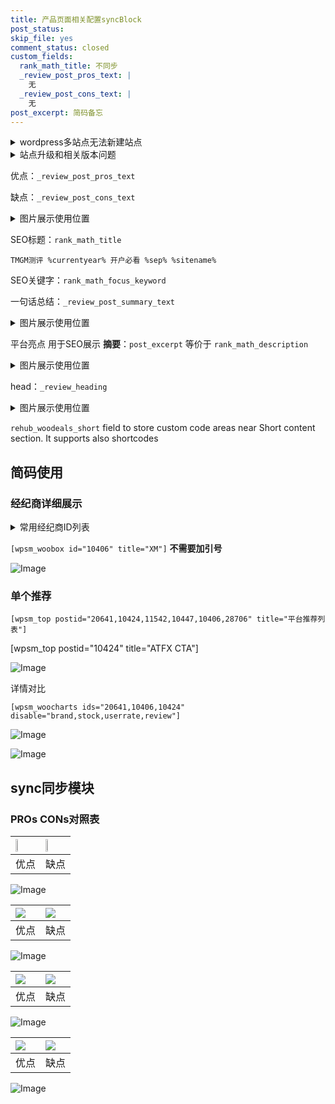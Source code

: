 ```yaml
---
title: 产品页面相关配置syncBlock
post_status: 
skip_file: yes
comment_status: closed
custom_fields:
  rank_math_title: 不同步
  _review_post_pros_text: |
    无
  _review_post_cons_text: |
    无
post_excerpt: 简码备忘
---
```

<details><summary>wordpress多站点无法新建站点</summary>

<li>和报错需要清理cookies一样的原因</li>
<li>wp-config.php里面<code>define( 'SUBDOMAIN_INSTALL', false );//子域名安装</code></li>
<li>新建子站点是用<code>define( 'SUBDOMAIN_INSTALL', true);//子域名安装</code> 完成以后，改成<code>false</code></li>
</details>

<details><summary>站点升级和相关版本问题</summary>

<p>wordpress：5.9.9
woocommerce：7.5.1
出现问题的地方：主题选项里面>><strong>Product layout >>compact style</strong></p>
<p>如何出现没有用过的字段 导致无法保存。先导出配置 然后进行修改，后面再次恢复即可。</p>
<p>出现部分字段无法显示时，需要返回默认布局后，对产品进行保存就好了。</p>
<p></p>
</details>

优点：`_review_post_pros_text`

缺点：`_review_post_cons_text`

<details><summary>图片展示使用位置</summary>

<img src="https://prod-files-secure.s3.us-west-2.amazonaws.com/39ed1227-6d7d-4570-be36-9ccd4a2c4241/f51d3d83-55d4-4bdf-9604-f37ec77ab556/Untitled.png?X-Amz-Algorithm=AWS4-HMAC-SHA256&X-Amz-Content-Sha256=UNSIGNED-PAYLOAD&X-Amz-Credential=ASIAZI2LB466R2QU6CWG%2F20250522%2Fus-west-2%2Fs3%2Faws4_request&X-Amz-Date=20250522T165524Z&X-Amz-Expires=3600&X-Amz-Security-Token=IQoJb3JpZ2luX2VjEB8aCXVzLXdlc3QtMiJGMEQCIFQmABXsBF0Hiu3dBMVXV3khuxgfdOxZsRAsVPNBR2jdAiB42QywYOX7i%2F9UI1BybqUIUnI3kNrr7JQxMgZBVN8QQCqIBAjY%2F%2F%2F%2F%2F%2F%2F%2F%2F%2F8BEAAaDDYzNzQyMzE4MzgwNSIMPnBeahIljM5PYOn4KtwDq4u8%2BYJaGjbF9NcpLkQZlbdS7ZKDC4HgsORfa86mQxC8t2y91CRieJ%2FmWC7nycZiaXpSJvwDVm3QLVCoITQKXVVjmQh8vXxXaUaOZ4JSn90PJPPNKY0Yr5P%2BCF0sL5%2BkJDYyazNOXt7CLS8HFgyHFf7RDp6QmZ74RgSpquZNg2Slx274BlSh9Cicim9TbyH65C7PzXb3eLi6EztRGxyBBo5BdMfYkXNj04mBI7yj%2FFGgWoCoJ95uthXmLRxP964Cn67T%2Bf%2Bb3U6%2FFrLdIzMfMg6%2F6mi8EBsLVC%2BVS2A%2FpTV89aqye%2BPHPVYNAa7jKYeF7V%2BcBKxn4KBHu78zcPkmtYhzywkqDIMKTq551y300UhkFZcRrJc2%2B5cxwH0pwa9BZkQSCKg2xg4dD5heB8nw0%2FW961Fu6LywN59DSSwhez0t36L%2FNOGGU1FZA9Vg2AuLnC9Fq%2F64ekGuDBjyo%2FyIfdyH2P64WnayJ%2BSxCYbFX1kLQZZNmiLrPSP3pZ2Ky6dqo7C2utsDusQfWE9T7Q9AoebRSKqnl80T5Nn6jKw0hiWAyOxmSt0p5qPeLBuKHjNDcBD5NNIfBev6umbGlrEr4ux7FoRrMAkpTXMqogIVyMllwglI9G0GzEPThRYwvv28wQY6pgEVD7aGyE61NU9FCZZkdihtrinYc6X%2FPmcWfTAN7sz0o2g%2FX8iOvHTB7gHbD7%2BnLviwwJsIg%2B%2FCQHY83A%2B9LvkDrqqgXNBQCcCbaYDsc5c%2Bqq4BwIm8OxJk1iX2%2BaF6Y6b1mAcsueS7T7EvU4M19WckHHVWd5kfsd%2B9k6S4hARwQcPrr9QJC3bi1%2FDmftQg08aWNXEiCkYQDv9cWLKTfv0ZsCAhuxk4&X-Amz-Signature=f7af1e0bcccbc50a60867d05f6cb953364daa9b9bf635d8fe391a107365b360d&X-Amz-SignedHeaders=host&x-id=GetObject" alt="Image">
</details>

SEO标题：`rank_math_title`

`TMGM测评 %currentyear% 开户必看 %sep% %sitename%`

SEO关键字：`rank_math_focus_keyword`

一句话总结：`_review_post_summary_text`

<details><summary>图片展示使用位置</summary>

<img src="https://prod-files-secure.s3.us-west-2.amazonaws.com/39ed1227-6d7d-4570-be36-9ccd4a2c4241/4b96a922-296c-4f4e-8630-d1c870cbce01/Untitled.png?X-Amz-Algorithm=AWS4-HMAC-SHA256&X-Amz-Content-Sha256=UNSIGNED-PAYLOAD&X-Amz-Credential=ASIAZI2LB46677XL37ON%2F20250522%2Fus-west-2%2Fs3%2Faws4_request&X-Amz-Date=20250522T165524Z&X-Amz-Expires=3600&X-Amz-Security-Token=IQoJb3JpZ2luX2VjEB8aCXVzLXdlc3QtMiJGMEQCIEI0xHY3GDpgeRcpp26tOPRMY%2BfML2tKbViNHdinSLeQAiAZsG09XKIwHdt6oU49DjN%2FdLI%2BFTtqBNFIktN1cTKFyyqIBAjY%2F%2F%2F%2F%2F%2F%2F%2F%2F%2F8BEAAaDDYzNzQyMzE4MzgwNSIM83YVVwNWElnRdtu%2BKtwDbsCegmJDFvt%2FtzYifTq2RO4WBChuakmtQDrBAMqZDDvw6yyuNXI%2Bd1o1zivQlz2JHyofmgy6yBvg1EHbBYjLECwVN2I2TsxqGivbZ5aF0ZC4VPunzdpGcXeedaUpwe0sOSq9QA3dkPcnyHVUrAUbD8roCKCcEDrkiQeVncNR4yAoi3g0vtLwPpu49ScdV%2Fal9oaRyh3PkKWyz47uHnBrGlUiobIyJEc7C25dtW455KHtAmWCmOpwNS9PBS4sUevvrq7cQRG04%2FfQl0aQKIz8TeI6whuw29O%2Foa96hzZja%2FWx7pzJgyPViKtx%2Bnryc1ReIaAe2TU6wScGPUlRSGpkdsBuuKVuh5ql9%2FiomOsU7BFvIIhtrkV0myQ8qN1B%2Bxe1zeMRTZrO1AwmhjSgZFL9rBbkw7hbp9LTB9y%2BfESyvcg7N5QpRdsRsv%2F8B%2Bh71%2F%2BXC0oOaQCXycE%2F64vu09gBNOmLZbuanp5TNGue5a5diXNgu95Wjid978kjPYG4y8R6kvuuvseaxtmQp3u3v%2F%2FP8sIElwumhpWeaGTSs4zS9i%2BLcVTDGDJh%2FKr09OrjZS4gDSm4xFlR%2BYwPeih4g%2F0MaCeiaBcLVSMDaqyGi0K0d98Pzx8n%2FVNdwvBUyfYwwP28wQY6pgH%2BNqge0sEzUkpxxwz2rYChqsGOcbydS%2BBNhoXcq3vZs5%2FkAajvDJM1If2V%2FkSvIExuBUG9qOT9DP%2BzZ%2BdYnU4Wemprl4jMZlVwDowDfcRJ1TkX9BD1NQl%2BThMVHeLfOw%2B3r%2FysV3GBBcrMlli1ZE%2BGwco4w%2BCqCY9XnBpOCb3665SGGYysyidXRq4uLe1afe8SO%2B%2Bb6jXhM3iShy%2B4KmbZPt%2BUT8JU&X-Amz-Signature=1d2d3005a19b8cb6aa8dad25ca71c64fb35f7d119e5ff372e889b0427097eeb5&X-Amz-SignedHeaders=host&x-id=GetObject" alt="Image">
</details>

平台亮点 用于SEO展示 **摘要**：`post_excerpt`  等价于 `rank_math_description`

<details><summary>图片展示使用位置</summary>

<img src="https://prod-files-secure.s3.us-west-2.amazonaws.com/39ed1227-6d7d-4570-be36-9ccd4a2c4241/1ee11f63-b60a-4dfe-a7a7-d58ff23b5d88/Untitled.png?X-Amz-Algorithm=AWS4-HMAC-SHA256&X-Amz-Content-Sha256=UNSIGNED-PAYLOAD&X-Amz-Credential=ASIAZI2LB466XEF35KT6%2F20250522%2Fus-west-2%2Fs3%2Faws4_request&X-Amz-Date=20250522T165524Z&X-Amz-Expires=3600&X-Amz-Security-Token=IQoJb3JpZ2luX2VjEB8aCXVzLXdlc3QtMiJGMEQCIA%2FVPQvoRmVAl7iSZDQbbUUDYPMVi9OZGTq23r3AJBOrAiA1v3Tw4oUmyCXpq8wfgQIrnE2yvz%2BWvcWPZMo0MyF7eSqIBAjY%2F%2F%2F%2F%2F%2F%2F%2F%2F%2F8BEAAaDDYzNzQyMzE4MzgwNSIMfNnTNTe7OvhRXHHiKtwDYdVN3fdXdpk2dMSJZiiXHBy7knjyQU%2Fz1qA4lG1z1zWkph3%2FdpOPg5Vomv%2FWHaX46suLfkZo7Z536CFYzuSoUYr39%2B2MMlBPNkhMZVcy%2BYDoBieZC%2FThmEWVPiQOHXS3rkBf%2FtoboqYFcArKYo12TQFzrMQjLOBxbxYed%2BzE10LaszzPmNf45xFrz%2BU34o3VQKUV0ORqyVyYK4J18FJNdBgzFHZYm8gIsduEJ2ERQ4oUFXMYizbUwSYx%2BwFkAD1j5lOPn2RkGjBJdMn7LWVQQJuV6re%2FhDMcxx2izFsvbrCTck4UgZRcB02zdMSPZoteG6FeM%2BSLurt3gUwa%2B5B2dWHuk%2BFtuW%2FQBzrBhq6chTMuNhtUDSvXrCUdzAGFSGTZRWOix7l%2FiId%2FZ3lbUqUCPgZFQisnLisC6%2Bhfq2NFuI8v4tt0UvM6OlzT8QplprQJGIZn%2F4RtQvRYBdI8fX1sxZYjnlG4W%2BmR72UAon%2BsVeFE%2BFfWiZY2hr3y1hRFRJuXwyuY2oW1lu7FFelvdy5k1h1wCezFovXD7a1ByD3C1%2Fjx%2FQ3MNbZHC21FhvNAujmEc9cNx3mxQo6qenVzmir%2BcclVMwY%2FosEPhcnjvRxR3NXOQ%2Bl0NvMs%2BjnO%2FB0w1P28wQY6pgHyzpb4e49YLiMoS%2BSKthdXrJANLbXYToq3V7BWPIzvOMgM4CbLqSSlAh3l3iXNa517l2kvrgm4O6xTcXT3ZC0VQyhWnwvn2JTuubJgvC%2F2f5JSTl8X7VzmD1%2BQ6%2F7HEjcU3ah5L7PtlBB9xCm6s0zj7L7MPW%2FEyDsOYIJgTYqgi2Gy4OWQZUzvbq5JL56%2B7kQYpDe8XE9i%2BSV8e5Rx2mpFmK%2FlsKoC&X-Amz-Signature=edd88bb37448a55f062055cd955e72312123c86bdabeab64e549813bf61ef561&X-Amz-SignedHeaders=host&x-id=GetObject" alt="Image">
<img src="https://prod-files-secure.s3.us-west-2.amazonaws.com/39ed1227-6d7d-4570-be36-9ccd4a2c4241/ad4118b5-78d8-4fbe-801e-3b29b5d99c01/Untitled.png?X-Amz-Algorithm=AWS4-HMAC-SHA256&X-Amz-Content-Sha256=UNSIGNED-PAYLOAD&X-Amz-Credential=ASIAZI2LB466XEF35KT6%2F20250522%2Fus-west-2%2Fs3%2Faws4_request&X-Amz-Date=20250522T165524Z&X-Amz-Expires=3600&X-Amz-Security-Token=IQoJb3JpZ2luX2VjEB8aCXVzLXdlc3QtMiJGMEQCIA%2FVPQvoRmVAl7iSZDQbbUUDYPMVi9OZGTq23r3AJBOrAiA1v3Tw4oUmyCXpq8wfgQIrnE2yvz%2BWvcWPZMo0MyF7eSqIBAjY%2F%2F%2F%2F%2F%2F%2F%2F%2F%2F8BEAAaDDYzNzQyMzE4MzgwNSIMfNnTNTe7OvhRXHHiKtwDYdVN3fdXdpk2dMSJZiiXHBy7knjyQU%2Fz1qA4lG1z1zWkph3%2FdpOPg5Vomv%2FWHaX46suLfkZo7Z536CFYzuSoUYr39%2B2MMlBPNkhMZVcy%2BYDoBieZC%2FThmEWVPiQOHXS3rkBf%2FtoboqYFcArKYo12TQFzrMQjLOBxbxYed%2BzE10LaszzPmNf45xFrz%2BU34o3VQKUV0ORqyVyYK4J18FJNdBgzFHZYm8gIsduEJ2ERQ4oUFXMYizbUwSYx%2BwFkAD1j5lOPn2RkGjBJdMn7LWVQQJuV6re%2FhDMcxx2izFsvbrCTck4UgZRcB02zdMSPZoteG6FeM%2BSLurt3gUwa%2B5B2dWHuk%2BFtuW%2FQBzrBhq6chTMuNhtUDSvXrCUdzAGFSGTZRWOix7l%2FiId%2FZ3lbUqUCPgZFQisnLisC6%2Bhfq2NFuI8v4tt0UvM6OlzT8QplprQJGIZn%2F4RtQvRYBdI8fX1sxZYjnlG4W%2BmR72UAon%2BsVeFE%2BFfWiZY2hr3y1hRFRJuXwyuY2oW1lu7FFelvdy5k1h1wCezFovXD7a1ByD3C1%2Fjx%2FQ3MNbZHC21FhvNAujmEc9cNx3mxQo6qenVzmir%2BcclVMwY%2FosEPhcnjvRxR3NXOQ%2Bl0NvMs%2BjnO%2FB0w1P28wQY6pgHyzpb4e49YLiMoS%2BSKthdXrJANLbXYToq3V7BWPIzvOMgM4CbLqSSlAh3l3iXNa517l2kvrgm4O6xTcXT3ZC0VQyhWnwvn2JTuubJgvC%2F2f5JSTl8X7VzmD1%2BQ6%2F7HEjcU3ah5L7PtlBB9xCm6s0zj7L7MPW%2FEyDsOYIJgTYqgi2Gy4OWQZUzvbq5JL56%2B7kQYpDe8XE9i%2BSV8e5Rx2mpFmK%2FlsKoC&X-Amz-Signature=f247947e7817dddd7f35e400ecb3f3fd0ff335c00210753b18ac4d7dd6c0e0ee&X-Amz-SignedHeaders=host&x-id=GetObject" alt="Image">
<img src="https://prod-files-secure.s3.us-west-2.amazonaws.com/39ed1227-6d7d-4570-be36-9ccd4a2c4241/a38cf7c9-a79c-4b64-9e94-13589fe0758b/Untitled.png?X-Amz-Algorithm=AWS4-HMAC-SHA256&X-Amz-Content-Sha256=UNSIGNED-PAYLOAD&X-Amz-Credential=ASIAZI2LB466XEF35KT6%2F20250522%2Fus-west-2%2Fs3%2Faws4_request&X-Amz-Date=20250522T165524Z&X-Amz-Expires=3600&X-Amz-Security-Token=IQoJb3JpZ2luX2VjEB8aCXVzLXdlc3QtMiJGMEQCIA%2FVPQvoRmVAl7iSZDQbbUUDYPMVi9OZGTq23r3AJBOrAiA1v3Tw4oUmyCXpq8wfgQIrnE2yvz%2BWvcWPZMo0MyF7eSqIBAjY%2F%2F%2F%2F%2F%2F%2F%2F%2F%2F8BEAAaDDYzNzQyMzE4MzgwNSIMfNnTNTe7OvhRXHHiKtwDYdVN3fdXdpk2dMSJZiiXHBy7knjyQU%2Fz1qA4lG1z1zWkph3%2FdpOPg5Vomv%2FWHaX46suLfkZo7Z536CFYzuSoUYr39%2B2MMlBPNkhMZVcy%2BYDoBieZC%2FThmEWVPiQOHXS3rkBf%2FtoboqYFcArKYo12TQFzrMQjLOBxbxYed%2BzE10LaszzPmNf45xFrz%2BU34o3VQKUV0ORqyVyYK4J18FJNdBgzFHZYm8gIsduEJ2ERQ4oUFXMYizbUwSYx%2BwFkAD1j5lOPn2RkGjBJdMn7LWVQQJuV6re%2FhDMcxx2izFsvbrCTck4UgZRcB02zdMSPZoteG6FeM%2BSLurt3gUwa%2B5B2dWHuk%2BFtuW%2FQBzrBhq6chTMuNhtUDSvXrCUdzAGFSGTZRWOix7l%2FiId%2FZ3lbUqUCPgZFQisnLisC6%2Bhfq2NFuI8v4tt0UvM6OlzT8QplprQJGIZn%2F4RtQvRYBdI8fX1sxZYjnlG4W%2BmR72UAon%2BsVeFE%2BFfWiZY2hr3y1hRFRJuXwyuY2oW1lu7FFelvdy5k1h1wCezFovXD7a1ByD3C1%2Fjx%2FQ3MNbZHC21FhvNAujmEc9cNx3mxQo6qenVzmir%2BcclVMwY%2FosEPhcnjvRxR3NXOQ%2Bl0NvMs%2BjnO%2FB0w1P28wQY6pgHyzpb4e49YLiMoS%2BSKthdXrJANLbXYToq3V7BWPIzvOMgM4CbLqSSlAh3l3iXNa517l2kvrgm4O6xTcXT3ZC0VQyhWnwvn2JTuubJgvC%2F2f5JSTl8X7VzmD1%2BQ6%2F7HEjcU3ah5L7PtlBB9xCm6s0zj7L7MPW%2FEyDsOYIJgTYqgi2Gy4OWQZUzvbq5JL56%2B7kQYpDe8XE9i%2BSV8e5Rx2mpFmK%2FlsKoC&X-Amz-Signature=52c13589e160faab582a347ced6ed67d063576248c31768aa4ec0420b6bd8582&X-Amz-SignedHeaders=host&x-id=GetObject" alt="Image">
<img src="https://prod-files-secure.s3.us-west-2.amazonaws.com/39ed1227-6d7d-4570-be36-9ccd4a2c4241/7da6fc1e-d2ac-42ae-8c75-cb5749aa18f6/Untitled.png?X-Amz-Algorithm=AWS4-HMAC-SHA256&X-Amz-Content-Sha256=UNSIGNED-PAYLOAD&X-Amz-Credential=ASIAZI2LB466XEF35KT6%2F20250522%2Fus-west-2%2Fs3%2Faws4_request&X-Amz-Date=20250522T165524Z&X-Amz-Expires=3600&X-Amz-Security-Token=IQoJb3JpZ2luX2VjEB8aCXVzLXdlc3QtMiJGMEQCIA%2FVPQvoRmVAl7iSZDQbbUUDYPMVi9OZGTq23r3AJBOrAiA1v3Tw4oUmyCXpq8wfgQIrnE2yvz%2BWvcWPZMo0MyF7eSqIBAjY%2F%2F%2F%2F%2F%2F%2F%2F%2F%2F8BEAAaDDYzNzQyMzE4MzgwNSIMfNnTNTe7OvhRXHHiKtwDYdVN3fdXdpk2dMSJZiiXHBy7knjyQU%2Fz1qA4lG1z1zWkph3%2FdpOPg5Vomv%2FWHaX46suLfkZo7Z536CFYzuSoUYr39%2B2MMlBPNkhMZVcy%2BYDoBieZC%2FThmEWVPiQOHXS3rkBf%2FtoboqYFcArKYo12TQFzrMQjLOBxbxYed%2BzE10LaszzPmNf45xFrz%2BU34o3VQKUV0ORqyVyYK4J18FJNdBgzFHZYm8gIsduEJ2ERQ4oUFXMYizbUwSYx%2BwFkAD1j5lOPn2RkGjBJdMn7LWVQQJuV6re%2FhDMcxx2izFsvbrCTck4UgZRcB02zdMSPZoteG6FeM%2BSLurt3gUwa%2B5B2dWHuk%2BFtuW%2FQBzrBhq6chTMuNhtUDSvXrCUdzAGFSGTZRWOix7l%2FiId%2FZ3lbUqUCPgZFQisnLisC6%2Bhfq2NFuI8v4tt0UvM6OlzT8QplprQJGIZn%2F4RtQvRYBdI8fX1sxZYjnlG4W%2BmR72UAon%2BsVeFE%2BFfWiZY2hr3y1hRFRJuXwyuY2oW1lu7FFelvdy5k1h1wCezFovXD7a1ByD3C1%2Fjx%2FQ3MNbZHC21FhvNAujmEc9cNx3mxQo6qenVzmir%2BcclVMwY%2FosEPhcnjvRxR3NXOQ%2Bl0NvMs%2BjnO%2FB0w1P28wQY6pgHyzpb4e49YLiMoS%2BSKthdXrJANLbXYToq3V7BWPIzvOMgM4CbLqSSlAh3l3iXNa517l2kvrgm4O6xTcXT3ZC0VQyhWnwvn2JTuubJgvC%2F2f5JSTl8X7VzmD1%2BQ6%2F7HEjcU3ah5L7PtlBB9xCm6s0zj7L7MPW%2FEyDsOYIJgTYqgi2Gy4OWQZUzvbq5JL56%2B7kQYpDe8XE9i%2BSV8e5Rx2mpFmK%2FlsKoC&X-Amz-Signature=bdead8ceaa5d438aa6a78ba9679ff24b54d37b29abd608f9918a61e57ec15837&X-Amz-SignedHeaders=host&x-id=GetObject" alt="Image">
<img src="https://prod-files-secure.s3.us-west-2.amazonaws.com/39ed1227-6d7d-4570-be36-9ccd4a2c4241/7e97f40a-eaee-47f5-b2f9-475f96808fa7/Untitled.png?X-Amz-Algorithm=AWS4-HMAC-SHA256&X-Amz-Content-Sha256=UNSIGNED-PAYLOAD&X-Amz-Credential=ASIAZI2LB466XEF35KT6%2F20250522%2Fus-west-2%2Fs3%2Faws4_request&X-Amz-Date=20250522T165524Z&X-Amz-Expires=3600&X-Amz-Security-Token=IQoJb3JpZ2luX2VjEB8aCXVzLXdlc3QtMiJGMEQCIA%2FVPQvoRmVAl7iSZDQbbUUDYPMVi9OZGTq23r3AJBOrAiA1v3Tw4oUmyCXpq8wfgQIrnE2yvz%2BWvcWPZMo0MyF7eSqIBAjY%2F%2F%2F%2F%2F%2F%2F%2F%2F%2F8BEAAaDDYzNzQyMzE4MzgwNSIMfNnTNTe7OvhRXHHiKtwDYdVN3fdXdpk2dMSJZiiXHBy7knjyQU%2Fz1qA4lG1z1zWkph3%2FdpOPg5Vomv%2FWHaX46suLfkZo7Z536CFYzuSoUYr39%2B2MMlBPNkhMZVcy%2BYDoBieZC%2FThmEWVPiQOHXS3rkBf%2FtoboqYFcArKYo12TQFzrMQjLOBxbxYed%2BzE10LaszzPmNf45xFrz%2BU34o3VQKUV0ORqyVyYK4J18FJNdBgzFHZYm8gIsduEJ2ERQ4oUFXMYizbUwSYx%2BwFkAD1j5lOPn2RkGjBJdMn7LWVQQJuV6re%2FhDMcxx2izFsvbrCTck4UgZRcB02zdMSPZoteG6FeM%2BSLurt3gUwa%2B5B2dWHuk%2BFtuW%2FQBzrBhq6chTMuNhtUDSvXrCUdzAGFSGTZRWOix7l%2FiId%2FZ3lbUqUCPgZFQisnLisC6%2Bhfq2NFuI8v4tt0UvM6OlzT8QplprQJGIZn%2F4RtQvRYBdI8fX1sxZYjnlG4W%2BmR72UAon%2BsVeFE%2BFfWiZY2hr3y1hRFRJuXwyuY2oW1lu7FFelvdy5k1h1wCezFovXD7a1ByD3C1%2Fjx%2FQ3MNbZHC21FhvNAujmEc9cNx3mxQo6qenVzmir%2BcclVMwY%2FosEPhcnjvRxR3NXOQ%2Bl0NvMs%2BjnO%2FB0w1P28wQY6pgHyzpb4e49YLiMoS%2BSKthdXrJANLbXYToq3V7BWPIzvOMgM4CbLqSSlAh3l3iXNa517l2kvrgm4O6xTcXT3ZC0VQyhWnwvn2JTuubJgvC%2F2f5JSTl8X7VzmD1%2BQ6%2F7HEjcU3ah5L7PtlBB9xCm6s0zj7L7MPW%2FEyDsOYIJgTYqgi2Gy4OWQZUzvbq5JL56%2B7kQYpDe8XE9i%2BSV8e5Rx2mpFmK%2FlsKoC&X-Amz-Signature=7294c4349920bed9d52b61f1c67bae43d3d446af2e7be2bc4d0e950aff5d93e5&X-Amz-SignedHeaders=host&x-id=GetObject" alt="Image">
</details>

head：`_review_heading`

<details><summary>图片展示使用位置</summary>

<img src="https://prod-files-secure.s3.us-west-2.amazonaws.com/39ed1227-6d7d-4570-be36-9ccd4a2c4241/3a4650ad-9887-415c-889a-edd51fa54f27/Untitled.png?X-Amz-Algorithm=AWS4-HMAC-SHA256&X-Amz-Content-Sha256=UNSIGNED-PAYLOAD&X-Amz-Credential=ASIAZI2LB466RYSOXHGL%2F20250522%2Fus-west-2%2Fs3%2Faws4_request&X-Amz-Date=20250522T165525Z&X-Amz-Expires=3600&X-Amz-Security-Token=IQoJb3JpZ2luX2VjEB8aCXVzLXdlc3QtMiJIMEYCIQCOd4oumpD9ztYOTBiVj3R242rnIr%2FsI%2Fz4o8HskX5o5QIhAJod%2FkUjGUTq6kJZMW5mmf6VLZqT%2Brcbryrgn0oW7kNcKogECNj%2F%2F%2F%2F%2F%2F%2F%2F%2F%2FwEQABoMNjM3NDIzMTgzODA1Igz8GJ2Ux2MBq%2FP4p3Aq3AMHNrrMF8ZQWaaY2CXsb3wnC3iVDFR1PQsflPb4YZb0Pb3OayKlqihTiyNTuVwa52Ru6DVWXhaTQsIQV%2BUhphXU8yZ4%2FuGs0ZNrDXDN7tEokbvaDdqr4xyXPwzl0JbbEK6hAPXOfIbpeoNarC3KcAC6fhlYjfJiSgNe%2BPlTFHNBf8iEynDebUCBaDvccIntPMAfKeFbup1awYuL6kz70zgCkllDK4CmoJHE6a8eYgSWdBucuTkrl1Ofo%2FJthdvgbSxnQMzqTD085Pr481IXLxkcu2bUny1j5NSJBk%2BM6YsOGk4TtwVS7ddnILSbVaX5U9JtyjQjEaKfq32DkxRvJs9O3AR6S6gc7Wqf9Px3j7YRWbkI5x9pvva0Zp850munBVCrZSRjdaa21cgeMY%2FSFznaetOPvlIMStv3w7%2FDSrVFZOW4Zc6K44TI6pHCuRamCvy3I2A%2F0z5M5k5qlFHonf30UfGFD1erV74Xwxrjw6PT4K8rE4YCN5ge88JXjcQ5jOTpIjczJuu14YFaL66VXidh9vfrIFwi1VWZ5PxqOt0zaY90jnd6D0s262Q%2BXmG76jsAEBasCoCWlTFBUqVn9xuVKlcswfNsN0wAP2jeInenRs4CJnFHvV0dschUxDDd%2FbzBBjqkAQPhlQT0fHfSnbFkeHuY9PX3LU4gR6U8iC%2BiYorjLEGeMuqtdZUwIaLMvaEmbCT6k5rTgEy%2BV5aLnKpWHYgV85zhMK9gizas6SoPtaCABYmkG2xyh0QQxaymDkM3mNeZN3h8Bv%2Fec9DoZD29D2Mx2EsPQfr%2BaiAxydcNQJv%2BffO3cFhCyxVGpofXO1iRiUyjqH5Xgs0CF1go9vMiCi06K%2BUEtJEa&X-Amz-Signature=4ac835941f1c53a0744e9d9d8403e756883bc6746f9bd68be455769496eba222&X-Amz-SignedHeaders=host&x-id=GetObject" alt="Image">
</details>

`rehub_woodeals_short`	field to store custom code areas near Short content section. It supports also shortcodes



## 简码使用

### 经纪商详细展示

<details><summary>常用经纪商ID列表</summary>

<pre><code class="php">嘉盛 ===> 20641  [wpsm_woobox id="20641" title="嘉盛"]
易信easymarkets ===> 11542  [wpsm_woobox id="11542" title="易信easymarkets"]
ATFX外汇 ===> 10424  [wpsm_woobox id="10424" title="ATFX"]
XM ===> 10406  [wpsm_woobox id="10406" title="XM"]
TMGM ===> 29622  [wpsm_woobox id="29622" title="TMGM"]
HYCM ===> 10447  [wpsm_woobox id="10447" title="HYCM"]
fpmarkets澳福外汇 ===> 20639  [wpsm_woobox id="20639" title="fpmarkets澳福外汇"]</code></pre>
</details>

`[wpsm_woobox id="10406" title="XM"]` **不需要加引号**

![Image](https://prod-files-secure.s3.us-west-2.amazonaws.com/39ed1227-6d7d-4570-be36-9ccd4a2c4241/4f898f9d-0fa7-4e43-acd3-ac6bc7be575a/Untitled.png?X-Amz-Algorithm=AWS4-HMAC-SHA256&X-Amz-Content-Sha256=UNSIGNED-PAYLOAD&X-Amz-Credential=ASIAZI2LB466YBJTZ4VO%2F20250522%2Fus-west-2%2Fs3%2Faws4_request&X-Amz-Date=20250522T165518Z&X-Amz-Expires=3600&X-Amz-Security-Token=IQoJb3JpZ2luX2VjEB8aCXVzLXdlc3QtMiJGMEQCIEJpZRq0rGeJZ6yMCOX9%2BB9JR5XXmB%2FCMas2iGd2uqQDAiBOt21mI1cgV7lg4tvSo5pJ9hoGWreM7b6qnyJ7y9nMziqIBAjY%2F%2F%2F%2F%2F%2F%2F%2F%2F%2F8BEAAaDDYzNzQyMzE4MzgwNSIMfhDNiomH6C%2FHpoF4KtwDMdb5CWMYBdNJcHOAwWH77pJkzeCfGtV4ycNps%2FcTki1n%2Bl7pz%2Fd3C16Rk6fc%2FUafQh5BN9dsXezazrzsFWOQ7AYwfflPvMT8J3xBK6Y6Ig90OnIbhe2xKdv7Xdhdj2CHfXw4%2FHije36ucI3%2FWkLvMAUkSnAkadyFueNn3Njzwy%2Fszb6L5gXTCdj1pLY%2BplBhWn06oeCcA%2F%2BO83hCipgoAUImDFbBFYgSfkgFFKpOOI7zawvduRwOqavEE2Kb2uJoJq0q1vm6bWaDyAUo6eTubs6VeiKtRnufKQJxJ4FeMA833QUReBhjn7jgQK0EYdas43TNYbQCTcnIaswom0cENVMYCL65q%2F9gcQ3P2bmQ%2FgZBftBhERSlNK30pR1MHQ61eJt9AAnabY9RwIKWzBdpOucqi4M4%2BMFibuoujg9w4ozL%2BHFPHwkNvJcV42y80f2CYdpbj4E8gn9IjZj0tfUTOUh7TzAzB%2B68ioPX5uJXOl8ykZwU96XDR5vhKWsfrojxA0Z3LJImd2nB97oEPKu2ufM4qL5OQrRTvmvDM0RI9KfNhaUqGpVbnDG69piSmIII8VjhDh56L2N1mHVaWNR6boVpQyteWm0U%2B5Ft8Gm7gOLP7FN8u6%2FkFQYeGzkw4%2F28wQY6pgFdoZDvdzU19M1byYkP1cQHMKZl%2BAbW18%2F5shwNTsRyM7TF155RJlt63KDmsQ2UPKuzLAdjgQ7VQwzFw23JZi4Gqke%2Bm8V%2BpqhLq54SLgqkIAxG6duLcSf4i88NDLOa7EXcSShRXQ5v2SPEup9elP%2BKb33%2FGq7gBYX7zo3jdu4U%2BPcQqcIStgZIqgqtEt6L11rhjPj9TZMLMRpSkZ4bAAwHzlIZiTaG&X-Amz-Signature=f89b93dbef2281ccc6dde869e4690ace0334875f933463847f4a315a4c3433f4&X-Amz-SignedHeaders=host&x-id=GetObject)

### 单个推荐
`[wpsm_top postid="20641,10424,11542,10447,10406,28706" title="平台推荐列表"]`

[wpsm_top postid="10424" title="ATFX CTA"]

![Image](https://prod-files-secure.s3.us-west-2.amazonaws.com/39ed1227-6d7d-4570-be36-9ccd4a2c4241/5ac620dc-51a8-48b6-b55d-91f47299193c/Untitled.png?X-Amz-Algorithm=AWS4-HMAC-SHA256&X-Amz-Content-Sha256=UNSIGNED-PAYLOAD&X-Amz-Credential=ASIAZI2LB466YBJTZ4VO%2F20250522%2Fus-west-2%2Fs3%2Faws4_request&X-Amz-Date=20250522T165518Z&X-Amz-Expires=3600&X-Amz-Security-Token=IQoJb3JpZ2luX2VjEB8aCXVzLXdlc3QtMiJGMEQCIEJpZRq0rGeJZ6yMCOX9%2BB9JR5XXmB%2FCMas2iGd2uqQDAiBOt21mI1cgV7lg4tvSo5pJ9hoGWreM7b6qnyJ7y9nMziqIBAjY%2F%2F%2F%2F%2F%2F%2F%2F%2F%2F8BEAAaDDYzNzQyMzE4MzgwNSIMfhDNiomH6C%2FHpoF4KtwDMdb5CWMYBdNJcHOAwWH77pJkzeCfGtV4ycNps%2FcTki1n%2Bl7pz%2Fd3C16Rk6fc%2FUafQh5BN9dsXezazrzsFWOQ7AYwfflPvMT8J3xBK6Y6Ig90OnIbhe2xKdv7Xdhdj2CHfXw4%2FHije36ucI3%2FWkLvMAUkSnAkadyFueNn3Njzwy%2Fszb6L5gXTCdj1pLY%2BplBhWn06oeCcA%2F%2BO83hCipgoAUImDFbBFYgSfkgFFKpOOI7zawvduRwOqavEE2Kb2uJoJq0q1vm6bWaDyAUo6eTubs6VeiKtRnufKQJxJ4FeMA833QUReBhjn7jgQK0EYdas43TNYbQCTcnIaswom0cENVMYCL65q%2F9gcQ3P2bmQ%2FgZBftBhERSlNK30pR1MHQ61eJt9AAnabY9RwIKWzBdpOucqi4M4%2BMFibuoujg9w4ozL%2BHFPHwkNvJcV42y80f2CYdpbj4E8gn9IjZj0tfUTOUh7TzAzB%2B68ioPX5uJXOl8ykZwU96XDR5vhKWsfrojxA0Z3LJImd2nB97oEPKu2ufM4qL5OQrRTvmvDM0RI9KfNhaUqGpVbnDG69piSmIII8VjhDh56L2N1mHVaWNR6boVpQyteWm0U%2B5Ft8Gm7gOLP7FN8u6%2FkFQYeGzkw4%2F28wQY6pgFdoZDvdzU19M1byYkP1cQHMKZl%2BAbW18%2F5shwNTsRyM7TF155RJlt63KDmsQ2UPKuzLAdjgQ7VQwzFw23JZi4Gqke%2Bm8V%2BpqhLq54SLgqkIAxG6duLcSf4i88NDLOa7EXcSShRXQ5v2SPEup9elP%2BKb33%2FGq7gBYX7zo3jdu4U%2BPcQqcIStgZIqgqtEt6L11rhjPj9TZMLMRpSkZ4bAAwHzlIZiTaG&X-Amz-Signature=99ca4a394247937aed1e6979ccc768142cdd2267af0699d439014007f36d087d&X-Amz-SignedHeaders=host&x-id=GetObject)

详情对比

`[wpsm_woocharts ids="20641,10406,10424" disable="brand,stock,userrate,review"]`

![Image](https://prod-files-secure.s3.us-west-2.amazonaws.com/39ed1227-6d7d-4570-be36-9ccd4a2c4241/bf3ba45f-b9f3-4295-8aef-b4a495fd25f4/Untitled.png?X-Amz-Algorithm=AWS4-HMAC-SHA256&X-Amz-Content-Sha256=UNSIGNED-PAYLOAD&X-Amz-Credential=ASIAZI2LB466YBJTZ4VO%2F20250522%2Fus-west-2%2Fs3%2Faws4_request&X-Amz-Date=20250522T165518Z&X-Amz-Expires=3600&X-Amz-Security-Token=IQoJb3JpZ2luX2VjEB8aCXVzLXdlc3QtMiJGMEQCIEJpZRq0rGeJZ6yMCOX9%2BB9JR5XXmB%2FCMas2iGd2uqQDAiBOt21mI1cgV7lg4tvSo5pJ9hoGWreM7b6qnyJ7y9nMziqIBAjY%2F%2F%2F%2F%2F%2F%2F%2F%2F%2F8BEAAaDDYzNzQyMzE4MzgwNSIMfhDNiomH6C%2FHpoF4KtwDMdb5CWMYBdNJcHOAwWH77pJkzeCfGtV4ycNps%2FcTki1n%2Bl7pz%2Fd3C16Rk6fc%2FUafQh5BN9dsXezazrzsFWOQ7AYwfflPvMT8J3xBK6Y6Ig90OnIbhe2xKdv7Xdhdj2CHfXw4%2FHije36ucI3%2FWkLvMAUkSnAkadyFueNn3Njzwy%2Fszb6L5gXTCdj1pLY%2BplBhWn06oeCcA%2F%2BO83hCipgoAUImDFbBFYgSfkgFFKpOOI7zawvduRwOqavEE2Kb2uJoJq0q1vm6bWaDyAUo6eTubs6VeiKtRnufKQJxJ4FeMA833QUReBhjn7jgQK0EYdas43TNYbQCTcnIaswom0cENVMYCL65q%2F9gcQ3P2bmQ%2FgZBftBhERSlNK30pR1MHQ61eJt9AAnabY9RwIKWzBdpOucqi4M4%2BMFibuoujg9w4ozL%2BHFPHwkNvJcV42y80f2CYdpbj4E8gn9IjZj0tfUTOUh7TzAzB%2B68ioPX5uJXOl8ykZwU96XDR5vhKWsfrojxA0Z3LJImd2nB97oEPKu2ufM4qL5OQrRTvmvDM0RI9KfNhaUqGpVbnDG69piSmIII8VjhDh56L2N1mHVaWNR6boVpQyteWm0U%2B5Ft8Gm7gOLP7FN8u6%2FkFQYeGzkw4%2F28wQY6pgFdoZDvdzU19M1byYkP1cQHMKZl%2BAbW18%2F5shwNTsRyM7TF155RJlt63KDmsQ2UPKuzLAdjgQ7VQwzFw23JZi4Gqke%2Bm8V%2BpqhLq54SLgqkIAxG6duLcSf4i88NDLOa7EXcSShRXQ5v2SPEup9elP%2BKb33%2FGq7gBYX7zo3jdu4U%2BPcQqcIStgZIqgqtEt6L11rhjPj9TZMLMRpSkZ4bAAwHzlIZiTaG&X-Amz-Signature=9c0ed61a0d77627aef7f7b05972b338ce5162ecbe07108910e92ae00de1e3153&X-Amz-SignedHeaders=host&x-id=GetObject)

![Image](https://prod-files-secure.s3.us-west-2.amazonaws.com/39ed1227-6d7d-4570-be36-9ccd4a2c4241/30bc56ef-f383-4b48-9768-2ebc9e436ec0/Untitled.png?X-Amz-Algorithm=AWS4-HMAC-SHA256&X-Amz-Content-Sha256=UNSIGNED-PAYLOAD&X-Amz-Credential=ASIAZI2LB466YBJTZ4VO%2F20250522%2Fus-west-2%2Fs3%2Faws4_request&X-Amz-Date=20250522T165518Z&X-Amz-Expires=3600&X-Amz-Security-Token=IQoJb3JpZ2luX2VjEB8aCXVzLXdlc3QtMiJGMEQCIEJpZRq0rGeJZ6yMCOX9%2BB9JR5XXmB%2FCMas2iGd2uqQDAiBOt21mI1cgV7lg4tvSo5pJ9hoGWreM7b6qnyJ7y9nMziqIBAjY%2F%2F%2F%2F%2F%2F%2F%2F%2F%2F8BEAAaDDYzNzQyMzE4MzgwNSIMfhDNiomH6C%2FHpoF4KtwDMdb5CWMYBdNJcHOAwWH77pJkzeCfGtV4ycNps%2FcTki1n%2Bl7pz%2Fd3C16Rk6fc%2FUafQh5BN9dsXezazrzsFWOQ7AYwfflPvMT8J3xBK6Y6Ig90OnIbhe2xKdv7Xdhdj2CHfXw4%2FHije36ucI3%2FWkLvMAUkSnAkadyFueNn3Njzwy%2Fszb6L5gXTCdj1pLY%2BplBhWn06oeCcA%2F%2BO83hCipgoAUImDFbBFYgSfkgFFKpOOI7zawvduRwOqavEE2Kb2uJoJq0q1vm6bWaDyAUo6eTubs6VeiKtRnufKQJxJ4FeMA833QUReBhjn7jgQK0EYdas43TNYbQCTcnIaswom0cENVMYCL65q%2F9gcQ3P2bmQ%2FgZBftBhERSlNK30pR1MHQ61eJt9AAnabY9RwIKWzBdpOucqi4M4%2BMFibuoujg9w4ozL%2BHFPHwkNvJcV42y80f2CYdpbj4E8gn9IjZj0tfUTOUh7TzAzB%2B68ioPX5uJXOl8ykZwU96XDR5vhKWsfrojxA0Z3LJImd2nB97oEPKu2ufM4qL5OQrRTvmvDM0RI9KfNhaUqGpVbnDG69piSmIII8VjhDh56L2N1mHVaWNR6boVpQyteWm0U%2B5Ft8Gm7gOLP7FN8u6%2FkFQYeGzkw4%2F28wQY6pgFdoZDvdzU19M1byYkP1cQHMKZl%2BAbW18%2F5shwNTsRyM7TF155RJlt63KDmsQ2UPKuzLAdjgQ7VQwzFw23JZi4Gqke%2Bm8V%2BpqhLq54SLgqkIAxG6duLcSf4i88NDLOa7EXcSShRXQ5v2SPEup9elP%2BKb33%2FGq7gBYX7zo3jdu4U%2BPcQqcIStgZIqgqtEt6L11rhjPj9TZMLMRpSkZ4bAAwHzlIZiTaG&X-Amz-Signature=9b3ceb698aec51cab1062db7b15aea2aa6bcadf0c0fa0c5f4cce2d929e72731a&X-Amz-SignedHeaders=host&x-id=GetObject)

## sync同步模块

### PROs CONs对照表

| <img src="https://cdn.ifttt.fun/gh/jarlin8/OSS@main/icons/customize/pros.svg" height="auto" width="37.3%"> | <img src="https://cdn.ifttt.fun/gh/jarlin8/OSS@main/icons/customize/cons.svg" height="auto" width="28.8%"> |
| :--- | :--- |
| 优点 | 缺点 |

![Image](https://prod-files-secure.s3.us-west-2.amazonaws.com/39ed1227-6d7d-4570-be36-9ccd4a2c4241/8742b755-dfb5-4004-9a5f-d6e561664bd8/Untitled.png?X-Amz-Algorithm=AWS4-HMAC-SHA256&X-Amz-Content-Sha256=UNSIGNED-PAYLOAD&X-Amz-Credential=ASIAZI2LB466YBJTZ4VO%2F20250522%2Fus-west-2%2Fs3%2Faws4_request&X-Amz-Date=20250522T165518Z&X-Amz-Expires=3600&X-Amz-Security-Token=IQoJb3JpZ2luX2VjEB8aCXVzLXdlc3QtMiJGMEQCIEJpZRq0rGeJZ6yMCOX9%2BB9JR5XXmB%2FCMas2iGd2uqQDAiBOt21mI1cgV7lg4tvSo5pJ9hoGWreM7b6qnyJ7y9nMziqIBAjY%2F%2F%2F%2F%2F%2F%2F%2F%2F%2F8BEAAaDDYzNzQyMzE4MzgwNSIMfhDNiomH6C%2FHpoF4KtwDMdb5CWMYBdNJcHOAwWH77pJkzeCfGtV4ycNps%2FcTki1n%2Bl7pz%2Fd3C16Rk6fc%2FUafQh5BN9dsXezazrzsFWOQ7AYwfflPvMT8J3xBK6Y6Ig90OnIbhe2xKdv7Xdhdj2CHfXw4%2FHije36ucI3%2FWkLvMAUkSnAkadyFueNn3Njzwy%2Fszb6L5gXTCdj1pLY%2BplBhWn06oeCcA%2F%2BO83hCipgoAUImDFbBFYgSfkgFFKpOOI7zawvduRwOqavEE2Kb2uJoJq0q1vm6bWaDyAUo6eTubs6VeiKtRnufKQJxJ4FeMA833QUReBhjn7jgQK0EYdas43TNYbQCTcnIaswom0cENVMYCL65q%2F9gcQ3P2bmQ%2FgZBftBhERSlNK30pR1MHQ61eJt9AAnabY9RwIKWzBdpOucqi4M4%2BMFibuoujg9w4ozL%2BHFPHwkNvJcV42y80f2CYdpbj4E8gn9IjZj0tfUTOUh7TzAzB%2B68ioPX5uJXOl8ykZwU96XDR5vhKWsfrojxA0Z3LJImd2nB97oEPKu2ufM4qL5OQrRTvmvDM0RI9KfNhaUqGpVbnDG69piSmIII8VjhDh56L2N1mHVaWNR6boVpQyteWm0U%2B5Ft8Gm7gOLP7FN8u6%2FkFQYeGzkw4%2F28wQY6pgFdoZDvdzU19M1byYkP1cQHMKZl%2BAbW18%2F5shwNTsRyM7TF155RJlt63KDmsQ2UPKuzLAdjgQ7VQwzFw23JZi4Gqke%2Bm8V%2BpqhLq54SLgqkIAxG6duLcSf4i88NDLOa7EXcSShRXQ5v2SPEup9elP%2BKb33%2FGq7gBYX7zo3jdu4U%2BPcQqcIStgZIqgqtEt6L11rhjPj9TZMLMRpSkZ4bAAwHzlIZiTaG&X-Amz-Signature=301a0f5e7598e38c9e363ba648d7a1d9856607f67e40c2ae33ff00839190e120&X-Amz-SignedHeaders=host&x-id=GetObject)

| <img src="https://cdn.ifttt.fun/gh/jarlin8/OSS@main/icons/customize/pros1.svg" height="auto"> | <img src="https://cdn.ifttt.fun/gh/jarlin8/OSS@main/icons/customize/cons1.svg" height="auto"> |
| :--- | :--- |
| 优点 | 缺点 |

![Image](https://prod-files-secure.s3.us-west-2.amazonaws.com/39ed1227-6d7d-4570-be36-9ccd4a2c4241/806358f8-c9c4-4e17-bb35-c6c76a5397a5/Untitled.png?X-Amz-Algorithm=AWS4-HMAC-SHA256&X-Amz-Content-Sha256=UNSIGNED-PAYLOAD&X-Amz-Credential=ASIAZI2LB466YBJTZ4VO%2F20250522%2Fus-west-2%2Fs3%2Faws4_request&X-Amz-Date=20250522T165518Z&X-Amz-Expires=3600&X-Amz-Security-Token=IQoJb3JpZ2luX2VjEB8aCXVzLXdlc3QtMiJGMEQCIEJpZRq0rGeJZ6yMCOX9%2BB9JR5XXmB%2FCMas2iGd2uqQDAiBOt21mI1cgV7lg4tvSo5pJ9hoGWreM7b6qnyJ7y9nMziqIBAjY%2F%2F%2F%2F%2F%2F%2F%2F%2F%2F8BEAAaDDYzNzQyMzE4MzgwNSIMfhDNiomH6C%2FHpoF4KtwDMdb5CWMYBdNJcHOAwWH77pJkzeCfGtV4ycNps%2FcTki1n%2Bl7pz%2Fd3C16Rk6fc%2FUafQh5BN9dsXezazrzsFWOQ7AYwfflPvMT8J3xBK6Y6Ig90OnIbhe2xKdv7Xdhdj2CHfXw4%2FHije36ucI3%2FWkLvMAUkSnAkadyFueNn3Njzwy%2Fszb6L5gXTCdj1pLY%2BplBhWn06oeCcA%2F%2BO83hCipgoAUImDFbBFYgSfkgFFKpOOI7zawvduRwOqavEE2Kb2uJoJq0q1vm6bWaDyAUo6eTubs6VeiKtRnufKQJxJ4FeMA833QUReBhjn7jgQK0EYdas43TNYbQCTcnIaswom0cENVMYCL65q%2F9gcQ3P2bmQ%2FgZBftBhERSlNK30pR1MHQ61eJt9AAnabY9RwIKWzBdpOucqi4M4%2BMFibuoujg9w4ozL%2BHFPHwkNvJcV42y80f2CYdpbj4E8gn9IjZj0tfUTOUh7TzAzB%2B68ioPX5uJXOl8ykZwU96XDR5vhKWsfrojxA0Z3LJImd2nB97oEPKu2ufM4qL5OQrRTvmvDM0RI9KfNhaUqGpVbnDG69piSmIII8VjhDh56L2N1mHVaWNR6boVpQyteWm0U%2B5Ft8Gm7gOLP7FN8u6%2FkFQYeGzkw4%2F28wQY6pgFdoZDvdzU19M1byYkP1cQHMKZl%2BAbW18%2F5shwNTsRyM7TF155RJlt63KDmsQ2UPKuzLAdjgQ7VQwzFw23JZi4Gqke%2Bm8V%2BpqhLq54SLgqkIAxG6duLcSf4i88NDLOa7EXcSShRXQ5v2SPEup9elP%2BKb33%2FGq7gBYX7zo3jdu4U%2BPcQqcIStgZIqgqtEt6L11rhjPj9TZMLMRpSkZ4bAAwHzlIZiTaG&X-Amz-Signature=fb6ec7103e23b22405cabd5289e61bb05135941e9b4e81c02529705f4250bf91&X-Amz-SignedHeaders=host&x-id=GetObject)

| <img src="https://cdn.ifttt.fun/gh/jarlin8/OSS@main/icons/customize/pros2.svg" height="auto"> | <img src="https://cdn.ifttt.fun/gh/jarlin8/OSS@main/icons/customize/cons2.svg" height="auto"> |
| :--- | :--- |
| 优点 | 缺点 |

![Image](https://prod-files-secure.s3.us-west-2.amazonaws.com/39ed1227-6d7d-4570-be36-9ccd4a2c4241/a9245ec9-70dd-4005-b534-0d54315fc5f3/Untitled.png?X-Amz-Algorithm=AWS4-HMAC-SHA256&X-Amz-Content-Sha256=UNSIGNED-PAYLOAD&X-Amz-Credential=ASIAZI2LB466YBJTZ4VO%2F20250522%2Fus-west-2%2Fs3%2Faws4_request&X-Amz-Date=20250522T165518Z&X-Amz-Expires=3600&X-Amz-Security-Token=IQoJb3JpZ2luX2VjEB8aCXVzLXdlc3QtMiJGMEQCIEJpZRq0rGeJZ6yMCOX9%2BB9JR5XXmB%2FCMas2iGd2uqQDAiBOt21mI1cgV7lg4tvSo5pJ9hoGWreM7b6qnyJ7y9nMziqIBAjY%2F%2F%2F%2F%2F%2F%2F%2F%2F%2F8BEAAaDDYzNzQyMzE4MzgwNSIMfhDNiomH6C%2FHpoF4KtwDMdb5CWMYBdNJcHOAwWH77pJkzeCfGtV4ycNps%2FcTki1n%2Bl7pz%2Fd3C16Rk6fc%2FUafQh5BN9dsXezazrzsFWOQ7AYwfflPvMT8J3xBK6Y6Ig90OnIbhe2xKdv7Xdhdj2CHfXw4%2FHije36ucI3%2FWkLvMAUkSnAkadyFueNn3Njzwy%2Fszb6L5gXTCdj1pLY%2BplBhWn06oeCcA%2F%2BO83hCipgoAUImDFbBFYgSfkgFFKpOOI7zawvduRwOqavEE2Kb2uJoJq0q1vm6bWaDyAUo6eTubs6VeiKtRnufKQJxJ4FeMA833QUReBhjn7jgQK0EYdas43TNYbQCTcnIaswom0cENVMYCL65q%2F9gcQ3P2bmQ%2FgZBftBhERSlNK30pR1MHQ61eJt9AAnabY9RwIKWzBdpOucqi4M4%2BMFibuoujg9w4ozL%2BHFPHwkNvJcV42y80f2CYdpbj4E8gn9IjZj0tfUTOUh7TzAzB%2B68ioPX5uJXOl8ykZwU96XDR5vhKWsfrojxA0Z3LJImd2nB97oEPKu2ufM4qL5OQrRTvmvDM0RI9KfNhaUqGpVbnDG69piSmIII8VjhDh56L2N1mHVaWNR6boVpQyteWm0U%2B5Ft8Gm7gOLP7FN8u6%2FkFQYeGzkw4%2F28wQY6pgFdoZDvdzU19M1byYkP1cQHMKZl%2BAbW18%2F5shwNTsRyM7TF155RJlt63KDmsQ2UPKuzLAdjgQ7VQwzFw23JZi4Gqke%2Bm8V%2BpqhLq54SLgqkIAxG6duLcSf4i88NDLOa7EXcSShRXQ5v2SPEup9elP%2BKb33%2FGq7gBYX7zo3jdu4U%2BPcQqcIStgZIqgqtEt6L11rhjPj9TZMLMRpSkZ4bAAwHzlIZiTaG&X-Amz-Signature=03a24c01116706da7ef6b1b8f84f6ab9ee90c49badafad5c158b6404a002fa73&X-Amz-SignedHeaders=host&x-id=GetObject)

| <img src="https://cdn.ifttt.fun/gh/jarlin8/OSS@main/icons/customize/pros3.svg" height="auto"> | <img src="https://cdn.ifttt.fun/gh/jarlin8/OSS@main/icons/customize/cons3.svg" height="auto"> |
| :--- | :--- |
| 优点 | 缺点 |

![Image](https://prod-files-secure.s3.us-west-2.amazonaws.com/39ed1227-6d7d-4570-be36-9ccd4a2c4241/e1e580a2-2e5c-4780-9ff4-19c318fc2284/Untitled.png?X-Amz-Algorithm=AWS4-HMAC-SHA256&X-Amz-Content-Sha256=UNSIGNED-PAYLOAD&X-Amz-Credential=ASIAZI2LB466YBJTZ4VO%2F20250522%2Fus-west-2%2Fs3%2Faws4_request&X-Amz-Date=20250522T165518Z&X-Amz-Expires=3600&X-Amz-Security-Token=IQoJb3JpZ2luX2VjEB8aCXVzLXdlc3QtMiJGMEQCIEJpZRq0rGeJZ6yMCOX9%2BB9JR5XXmB%2FCMas2iGd2uqQDAiBOt21mI1cgV7lg4tvSo5pJ9hoGWreM7b6qnyJ7y9nMziqIBAjY%2F%2F%2F%2F%2F%2F%2F%2F%2F%2F8BEAAaDDYzNzQyMzE4MzgwNSIMfhDNiomH6C%2FHpoF4KtwDMdb5CWMYBdNJcHOAwWH77pJkzeCfGtV4ycNps%2FcTki1n%2Bl7pz%2Fd3C16Rk6fc%2FUafQh5BN9dsXezazrzsFWOQ7AYwfflPvMT8J3xBK6Y6Ig90OnIbhe2xKdv7Xdhdj2CHfXw4%2FHije36ucI3%2FWkLvMAUkSnAkadyFueNn3Njzwy%2Fszb6L5gXTCdj1pLY%2BplBhWn06oeCcA%2F%2BO83hCipgoAUImDFbBFYgSfkgFFKpOOI7zawvduRwOqavEE2Kb2uJoJq0q1vm6bWaDyAUo6eTubs6VeiKtRnufKQJxJ4FeMA833QUReBhjn7jgQK0EYdas43TNYbQCTcnIaswom0cENVMYCL65q%2F9gcQ3P2bmQ%2FgZBftBhERSlNK30pR1MHQ61eJt9AAnabY9RwIKWzBdpOucqi4M4%2BMFibuoujg9w4ozL%2BHFPHwkNvJcV42y80f2CYdpbj4E8gn9IjZj0tfUTOUh7TzAzB%2B68ioPX5uJXOl8ykZwU96XDR5vhKWsfrojxA0Z3LJImd2nB97oEPKu2ufM4qL5OQrRTvmvDM0RI9KfNhaUqGpVbnDG69piSmIII8VjhDh56L2N1mHVaWNR6boVpQyteWm0U%2B5Ft8Gm7gOLP7FN8u6%2FkFQYeGzkw4%2F28wQY6pgFdoZDvdzU19M1byYkP1cQHMKZl%2BAbW18%2F5shwNTsRyM7TF155RJlt63KDmsQ2UPKuzLAdjgQ7VQwzFw23JZi4Gqke%2Bm8V%2BpqhLq54SLgqkIAxG6duLcSf4i88NDLOa7EXcSShRXQ5v2SPEup9elP%2BKb33%2FGq7gBYX7zo3jdu4U%2BPcQqcIStgZIqgqtEt6L11rhjPj9TZMLMRpSkZ4bAAwHzlIZiTaG&X-Amz-Signature=1bc4800aa9cb06d1a1558537bb8fac93d95eb9a2b3fab168ce372cb433f3e4f5&X-Amz-SignedHeaders=host&x-id=GetObject)